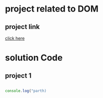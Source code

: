 # project related to DOM

## project link

[click here ](https://stackblitz.com/edit/dom-project-chaiaurcode?file=index.html)



# solution Code

## project 1

```javascript

console.log("parth)

```